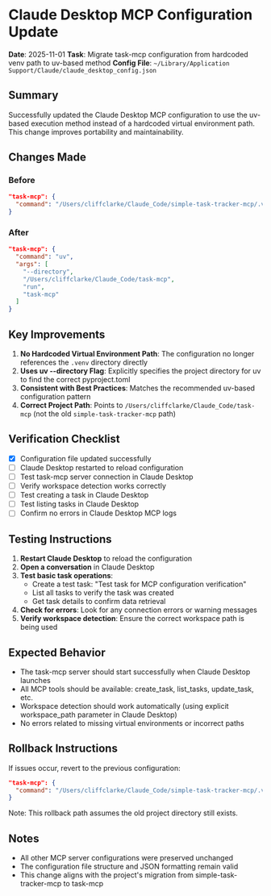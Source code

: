 # Claude Desktop MCP Configuration Update

**Date**: 2025-11-01
**Task**: Migrate task-mcp configuration from hardcoded venv path to uv-based method
**Config File**: `~/Library/Application Support/Claude/claude_desktop_config.json`

## Summary

Successfully updated the Claude Desktop MCP configuration to use the uv-based execution method instead of a hardcoded virtual environment path. This change improves portability and maintainability.

## Changes Made

### Before
```json
"task-mcp": {
  "command": "/Users/cliffclarke/Claude_Code/simple-task-tracker-mcp/.venv/bin/task-mcp"
}
```

### After
```json
"task-mcp": {
  "command": "uv",
  "args": [
    "--directory",
    "/Users/cliffclarke/Claude_Code/task-mcp",
    "run",
    "task-mcp"
  ]
}
```

## Key Improvements

1. **No Hardcoded Virtual Environment Path**: The configuration no longer references the `.venv` directory directly
2. **Uses uv --directory Flag**: Explicitly specifies the project directory for uv to find the correct pyproject.toml
3. **Consistent with Best Practices**: Matches the recommended uv-based configuration pattern
4. **Correct Project Path**: Points to `/Users/cliffclarke/Claude_Code/task-mcp` (not the old `simple-task-tracker-mcp` path)

## Verification Checklist

- [x] Configuration file updated successfully
- [ ] Claude Desktop restarted to reload configuration
- [ ] Test task-mcp server connection in Claude Desktop
- [ ] Verify workspace detection works correctly
- [ ] Test creating a task in Claude Desktop
- [ ] Test listing tasks in Claude Desktop
- [ ] Confirm no errors in Claude Desktop MCP logs

## Testing Instructions

1. **Restart Claude Desktop** to reload the configuration
2. **Open a conversation** in Claude Desktop
3. **Test basic task operations**:
   - Create a test task: "Test task for MCP configuration verification"
   - List all tasks to verify the task was created
   - Get task details to confirm data retrieval
4. **Check for errors**: Look for any connection errors or warning messages
5. **Verify workspace detection**: Ensure the correct workspace path is being used

## Expected Behavior

- The task-mcp server should start successfully when Claude Desktop launches
- All MCP tools should be available: create_task, list_tasks, update_task, etc.
- Workspace detection should work automatically (using explicit workspace_path parameter in Claude Desktop)
- No errors related to missing virtual environments or incorrect paths

## Rollback Instructions

If issues occur, revert to the previous configuration:

```json
"task-mcp": {
  "command": "/Users/cliffclarke/Claude_Code/simple-task-tracker-mcp/.venv/bin/task-mcp"
}
```

Note: This rollback path assumes the old project directory still exists.

## Notes

- All other MCP server configurations were preserved unchanged
- The configuration file structure and JSON formatting remain valid
- This change aligns with the project's migration from simple-task-tracker-mcp to task-mcp
